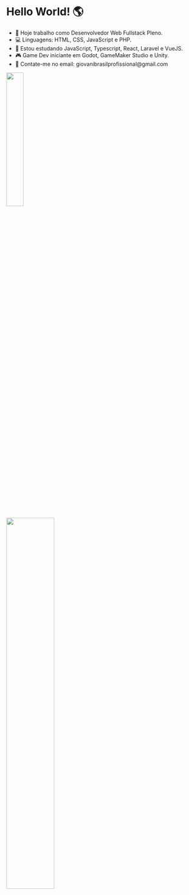 <h1>Hello World! 🌎</h1>

<ul>
  <li>🏢 Hoje trabalho como Desenvolvedor Web Fullstack Pleno.</li>
  <li>💻 Linguagens: HTML, CSS, JavaScript e PHP. </li>
  <li>📖 Estou estudando JavaScript, Typescript, React, Laravel e VueJS.</li>
  <li>🎮 Game Dev iniciante em Godot, GameMaker Studio e Unity.</li>
  <li>📧 Contate-me no email: giovanibrasilprofissional@gmail.com</li>
</ul>

<div align="left">
 <a href="https://github.com/giovanicerejobrasil">
 <img height="30%" src="https://github-readme-stats.vercel.app/api?username=giovanicerejobrasil&show_icons=true&show=prs_merged,prs_merged_percentage&theme=dark&locale=pt-br" /> <br>
 <img height="50%" src="https://github-readme-stats.vercel.app/api/top-langs/?username=giovanicerejobrasil&layout=compact&size_weight=0.5&count_weight=0.5&langs_count=6&theme=dark&locale=pt-br"/>
 </a>
</div>
